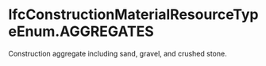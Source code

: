 IfcConstructionMaterialResourceTypeEnum.AGGREGATES
==================================================
Construction aggregate including sand, gravel, and crushed stone.


